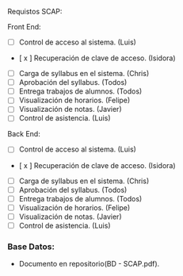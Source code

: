 Requistos SCAP:

Front End:

- [ ] Control de acceso al sistema. (Luis)
- [ x ] Recuperación de clave de acceso. (Isidora)
- [ ] Carga de syllabus en el sistema. (Chris)
- [ ] Aprobación del syllabus. (Todos)
- [ ] Entrega trabajos de alumnos. (Todos)
- [ ] Visualización de horarios. (Felipe)
- [ ] Visualización de notas. (Javier)
- [ ] Control de asistencia. (Luis)

Back End:

- [ ] Control de acceso al sistema. (Luis)
- [ x ] Recuperación de clave de acceso. (Isidora)
- [ ] Carga de syllabus en el sistema. (Chris)
- [ ] Aprobación del syllabus. (Todos)
- [ ] Entrega trabajos de alumnos. (Todos)
- [ ] Visualización de horarios. (Felipe)
- [ ] Visualización de notas. (Javier)
- [ ] Control de asistencia. (Luis)

### Base Datos:

- Documento en repositorio(BD - SCAP.pdf).
